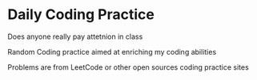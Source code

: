 # Daily Coding Practice

Does anyone really pay attetnion in class


Random Coding practice aimed at enriching my coding abilities

Problems are from LeetCode or other open sources coding practice sites
